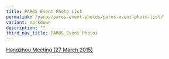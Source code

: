 ```yaml
---
title: PAROS Event Photo List
permalink: /paros/paros-event-photos/paros-event-photo-list/
variant: markdown
description: ""
third_nav_title: PAROS Event Photos
---
```

[Hangzhou Meeting (27 March 2015)](/paros/paros-event-photos/hangzhou-meeting-27-march-2015/)